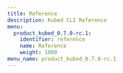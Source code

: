 ```yaml
---
title: Reference
description: Kubed CLI Reference
menu:
  product_kubed_0.7.0-rc.1:
    identifier: reference
    name: Reference
    weight: 1000
menu_name: product_kubed_0.7.0-rc.1
---
```


